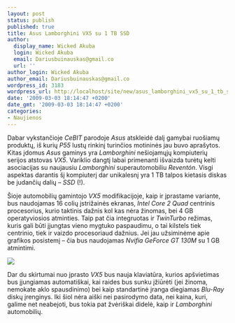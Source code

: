 ```yaml
---
layout: post
status: publish
published: true
title: Asus Lamborghini VX5 su 1 TB SSD
author:
  display_name: Wicked Akuba
  login: Wicked Akuba
  email: Dariusbuinauskas@gmail.co
  url: ''
author_login: Wicked Akuba
author_email: Dariusbuinauskas@gmail.co
wordpress_id: 3183
wordpress_url: http://localhost/site/new/asus_lamborghini_vx5_su_1_tb_ssd/
date: '2009-03-03 18:14:47 +0200'
date_gmt: '2009-03-03 18:14:47 +0200'
categories:
- Naujienos
---
```

<p>Dabar vykstančioje <i>CeBIT</i> parodoje <i>Asus </i>atskleidė dalį gamybai ruošiamų produktų, iš kurių <i>P55 </i>lustų rinkinį turinčios motininės jau buvo aprašytos. Kitas įdomus <i>Asus </i>gaminys yra <i>Lamborghini </i>nešiojamųjų kompiuterių serijos atstovas <i>VX5</i>. Variklio dangtį labai primenanti išvaizda turėtų kelti asociacijas su naujausiu <i>Lamborghini </i>superautomobiliu <i>Reventón</i>. Visgi aspektas darantis šį kompiuterį dar unikalesnį yra 1 TB talpos kietasis diskas be judančių dalių – <i>SSD</i> (!). </p>
<p>Šioje automobilių gamintojo <i>VX5</i> modifikacijoje, kaip ir įprastame variante, bus naudojamas 16 colių įstrižainės ekranas, <i>Intel Core 2 Quad</i> centrinis procesorius, kurio taktinis dažnis kol kas nėra žinomas, bei 4 GB operatyviosios atminties. Taip pat čia integruotas ir <i>TwinTurbo</i> režimas, kuris gali būti įjungtas vieno mygtuko paspaudimu, o tai kilstels tiek centrinio, tiek ir vaizdo procesoriaud dažnius. Jei jau užsiminėme apie grafikos posistemį – čia bus naudojamas <i>Nvifia GeForce GT 130M </i>su 1 GB atmintimi. </p>
<p><img src=" http://akuba.technews.lt/Asus_Lamborghini_VX5.jpg" /></p>
<p>Dar du skirtumai nuo įprasto <i>VX5</i> bus nauja klaviatūra, kurios apšvietimas bus įjungiamas automatiškai, kai raides bus sunku įžiūrėti (jei žinoma, nemokate aklo spausdinimo) bei kaip standartinė įranga diegiamas <i>Blu-Ray</i> diskų įrenginys. Iki šiol nėra aiški nei pasirodymo data, nei kaina, kuri, galime net neabejoti, bus tokia pat žvėriškai didelė, kaip ir <i>Lamborghini </i>automobilių.</p>
